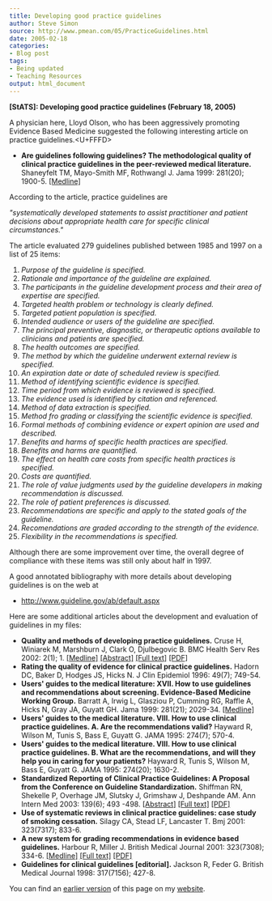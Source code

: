 ```yaml
---
title: Developing good practice guidelines
author: Steve Simon
source: http://www.pmean.com/05/PracticeGuidelines.html
date: 2005-02-18
categories:
- Blog post
tags:
- Being updated
- Teaching Resources
output: html_document
---
```

**[StATS]: Developing good practice guidelines
(February 18, 2005)** [](../category/TeachingResources.html)

A physician here, Lloyd Olson, who has been aggressively promoting
Evidence Based Medicine suggested the following interesting article on
practice guidelines.<U+FFFD>

- **Are guidelines following guidelines? The methodological quality of
clinical practice guidelines in the peer-reviewed medical
literature.** Shaneyfelt TM, Mayo-Smith MF, Rothwangl J. Jama 1999:
281(20); 1900-5.
[\[Medline\]](http://www.ncbi.nlm.nih.gov/entrez/query.fcgi?cmd=Retrieve&db=PubMed&list_uids=10349893&dopt=Abstract)

According to the article, practice guidelines are

*"systematically developed statements to assist practitioner and
patient decisions about appropriate health care for specific clinical
circumstances."*

The article evaluated 279 guidelines published between 1985 and 1997 on
a list of 25 items:

1.  *Purpose of the guideline is specified.*
2.  *Rationale and importance of the guideline are explained.*
3.  *The participants in the guideline development process and their
area of expertise are specified.*
4.  *Targeted health problem or technology is clearly defined.*
5.  *Targeted patient population is specified.*
6.  *Intended audience or users of the guideline are specified.*
7.  *The principal preventive, diagnostic, or therapeutic options
available to clinicians and patients are specified.*
8.  *The health outcomes are specified.*
9.  *The method by which the guideline underwent external review is
specified.*
10. *An expiration date or date of scheduled review is specified.*
11. *Method of identifying scientific evidence is specified.*
12. *Time period from which evidence is reviewed is specified.*
13. *The evidence used is identified by citation and referenced.*
14. *Method of data extraction is specified.*
15. *Method fro grading or classifying the scientific evidence is
specified.*
16. *Formal methods of combining evidence or expert opinion are used and
described.*
17. *Benefits and harms of specific health practices are specified.*
18. *Benefits and harms are quantified.*
19. *The effect on health care costs from specific health practices is
specified.*
20. *Costs are quantified.*
21. *The role of value judgments used by the guideline developers in
making recommendation is discussed.*
22. *The role of patient preferences is discussed.*
23. *Recommendations are specific and apply to the stated goals of the
guideline.*
24. *Recomendations are graded according to the strength of the
evidence.*
25. *Flexibility in the recommendations is specified.*

Although there are some improvement over time, the overall degree of
compliance with these items was still only about half in 1997.

A good annotated bibliography with more details about developing
guidelines is on the web at

- <http://www.guideline.gov/ab/default.aspx>

Here are some additional articles about the development and evaluation
of guidelines in my files:

- **Quality and methods of developing practice guidelines.** Cruse H,
Winiarek M, Marshburn J, Clark O, Djulbegovic B. BMC Health Serv Res
2002: 2(1); 1.
[\[Medline\]](http://www.ncbi.nlm.nih.gov/entrez/query.fcgi?cmd=Retrieve&db=PubMed&list_uids=11825346&dopt=Abstract)
[\[Abstract\]](http://www.biomedcentral.com/1472-6963/2/1/abstract)
[\[Full text\]](http://www.biomedcentral.com/1472-6963/2/1)
[\[PDF\]](http://www.biomedcentral.com/content/pdf/1472-6963-2-1.pdf)
- **Rating the quality of evidence for clinical practice guidelines.**
Hadorn DC, Baker D, Hodges JS, Hicks N. J Clin Epidemiol 1996:
49(7); 749-54.
- **Users' guides to the medical literature: XVII. How to use
guidelines and recommendations about screening. Evidence-Based
Medicine Working Group.** Barratt A, Irwig L, Glasziou P, Cumming
RG, Raffle A, Hicks N, Gray JA, Guyatt GH. Jama 1999: 281(21);
2029-34.
[\[Medline\]](http://www.ncbi.nlm.nih.gov/entrez/query.fcgi?cmd=Retrieve&db=PubMed&list_uids=10359392&dopt=Abstract)
- **Users' guides to the medical literature. VIII. How to use
clinical practice guidelines. A. Are the recommendations valid?**
Hayward R, Wilson M, Tunis S, Bass E, Guyatt G. JAMA 1995: 274(7);
570-4.
- **Users' guides to the medical literature. VIII. How to use
clinical practice guidelines. B. What are the recommendations, and
will they help you in caring for your patients?** Hayward R, Tunis
S, Wilson M, Bass E, Guyatt G. JAMA 1995: 274(20); 1630-2.
- **Standardized Reporting of Clinical Practice Guidelines: A Proposal
from the Conference on Guideline Standardization.** Shiffman RN,
Shekelle P, Overhage JM, Slutsky J, Grimshaw J, Deshpande AM. Ann
Intern Med 2003: 139(6); 493 -498.
[\[Abstract\]](http://www.annals.org/cgi/content/abstract/139/6/493)
[\[Full text\]](http://www.annals.org/cgi/content/full/139/6/493)
[\[PDF\]](http://www.annals.org/cgi/content/abstract/139/6/493.pdf)
- **Use of systematic reviews in clinical practice guidelines: case
study of smoking cessation.** Silagy CA, Stead LF, Lancaster T. Bmj
2001: 323(7317); 833-6.
- **A new system for grading recommendations in evidence based
guidelines.** Harbour R, Miller J. British Medical Journal 2001:
323(7308); 334-6.
[\[Medline\]](http://www.ncbi.nlm.nih.gov/entrez/query.fcgi?cmd=Retrieve&db=PubMed&list_uids=11498496&dopt=Abstract)
[\[Full text\]](http://bmj.com/cgi/content/full/323/7308/334)
[\[PDF\]](http://bmj.com/cgi/reprint/323/7308/334.pdf)
- **Guidelines for clinical guidelines \[editorial\].** Jackson R,
Feder G. British Medical Journal 1998: 317(7156); 427-8.

You can find an [earlier version][sim1] of this page on my [website][sim2].

[sim1]: http://www.pmean.com/05/PracticeGuidelines.html
[sim2]: http://www.pmean.com
